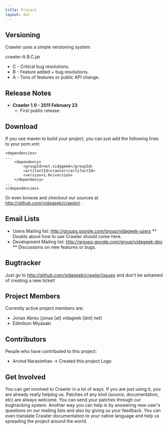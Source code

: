 ```yaml
---
title: Project
layout: doc
---
```


## Versioning

Crawler uses a simple versioning system:

crawler-A.B.C.jar

- C - Critical bug resolutions.
- B - Feature added + bug resolutions.
- A - Tons of features or public API change.

## Release Notes


- **Crawler 1.0 - 2011 February 23**
    - First public release

## Download

If you use maven to build your project, you can just add the following lines to your pom.xml:

    <dependencies>
    ...
    	<dependency>
    	    <groupId>net.vidageek</groupId>
    	    <artifactId>crawler</artifactId>
    	    <version>1.0</version>
    	</dependency>
    ...
    </dependencies>


Or even browse and checkout our sources at http://github.com/vidageek/crawler/ .

## Email Lists

- Users Mailing list: http://groups.google.com/group/vidageek-users
** Doubts about how to use Crawler should come here.
- Development Mailing list: http://groups.google.com/group/vidageek-dev
** Discussions on new features or bugs.

## Bugtracker

Just go to http://github.com/vidageek/crawler/issues and don't be ashamed of creating a new ticket!

## Project Members

Currently active project members are:

- Jonas Abreu (jonas [at] vidageek [dot] net)
- Edmilson Miyasaki

## Contributors

People who have contributed to this project:

- Arvind Narasimhan -> Created this project Logo

## Get Involved

You can get involved to Crawler in a lot of ways. If you are just using it, you are already really helping us. 
Patches of any kind (source, documentation, etc) are always welcome. You can send your patches through our 
bugtracking system. Another way you can help is by answering new user's questions on our mailing lists and 
also by giving us your feedback. You can even translate Crawler documentation to your native language and help 
us spreading the project around the world.
